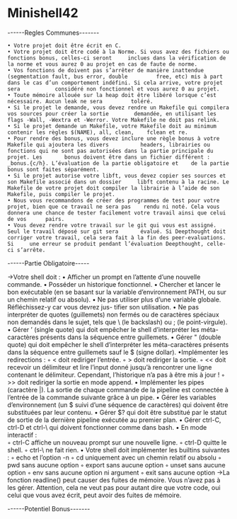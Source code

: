 # Minishell42

------Regles Communes-------

	• Votre projet doit être écrit en C.
	• Votre projet doit être codé à la Norme. Si vous avez des fichiers ou fonctions bonus, celles-ci seront 	inclues dans la vérification de la norme et vous aurez 0 au projet en cas de faute de norme.
	• Vos fonctions de doivent pas s’arrêter de manière inattendue (segmentation fault, bus error, double 		free, etc) mis à part dans le cas d’un comportement indéfini. Si cela arrive, votre projet sera 			considéré non fonctionnel et vous aurez 0 au projet.
	• Toute mémoire allouée sur la heap doit être libéré lorsque c’est nécessaire. Aucun leak ne sera 		toléré.
	• Si le projet le demande, vous devez rendre un Makefile qui compilera vos sources pour créer la sortie 		demandée, en utilisant les flags -Wall, -Wextra et -Werror. Votre Makefile ne doit pas relink.
	• Si le projet demande un Makefile, votre Makefile doit au minimum contenir les règles $(NAME), all, clean, 	fclean et re.
	• Pour rendre des bonus, vous devez inclure une règle bonus à votre Makefile qui ajoutera les divers 			headers, librairies ou fonctions qui ne sont pas autorisées dans la partie principale du projet. Les 		bonus doivent être dans un fichier différent : _bonus.{c/h}. L’évaluation de la partie obligatoire et 	de la partie bonus sont faites séparément.
	• Si le projet autorise votre libft, vous devez copier ses sources et son Makefile associé dans un dossier 	libft contenu à la racine. Le Makefile de votre projet doit compiler la librairie à l’aide de son 		Makefile, puis compiler le projet.
	• Nous vous recommandons de créer des programmes de test pour votre projet, bien que ce travail ne sera pas 	rendu ni noté. Cela vous donnera une chance de tester facilement votre travail ainsi que celui de vos 		pairs.
	• Vous devez rendre votre travail sur le git qui vous est assigné. Seul le travail déposé sur git sera 		évalué. Si Deepthought doit corriger votre travail, cela sera fait à la fin des peer-evaluations. Si 	une erreur se produit pendant l’évaluation Deepthought, celle-ci s’arrête.

------Partie Obligatoire-----

->Votre shell doit :
    • Afficher un prompt en l’attente d’une nouvelle commande.
    • Posséder un historique fonctionnel.
    • Chercher et lancer le bon exécutable (en se basant sur la variable d’environnement PATH, ou sur un
        chemin relatif ou absolu).
    • Ne pas utiliser plus d’une variable globale. Réfléchissez-y car vous devrez jus- tifier son utilisation.
    • Ne pas interpréter de quotes (guillemets) non fermés ou de caractères spéciaux non demandés dans le sujet, tels que \ (le backslash) ou ; (le point-virgule).
    • Gérer ’ (single quote) qui doit empêcher le shell d’interpréter les méta-caractères présents dans la séquence entre guillemets.
    • Gérer " (double quote) qui doit empêcher le shell d’interpréter les méta-caractères présents dans la séquence entre guillemets sauf le $ (signe dollar).
	•Implémenter les redirections :
		◦ < doit rediriger l’entrée.
		◦ > doit rediriger la sortie.
		◦ << doit recevoir un délimiteur et lire l’input donné jusqu’à rencontrer une ligne contenant le délimiteur. Cependant, l’historique n’a pas à être mis à jour !
		◦ >> doit rediriger la sortie en mode append.
	• Implémenter les pipes (caractère |). La sortie de chaque commande de la pipeline
	est connectée à l’entrée de la commande suivante grâce à un pipe.
	• Gérer les variables d’environnement (un $ suivi d’une séquence de caractères)
	qui doivent être substituées par leur contenu.
	• Gérer $? qui doit être substitué par le statut de sortie de la dernière pipeline exécutée au premier plan.
	• Gérer ctrl-C, ctrl-D et ctrl-\ qui doivent fonctionner comme dans bash.
	• En mode interactif :	
		◦ ctrl-C affiche un nouveau prompt sur une nouvelle ligne. ◦ ctrl-D quitte le shell.
		◦ ctrl-\ ne fait rien.
	• Votre shell doit implémenter les builtins suivantes :
		◦ echo et l’option -n
		◦ cd uniquement avec un chemin relatif ou absolu ◦ pwd sans aucune option
		◦ export sans aucune option
	◦ unset sans aucune option
	◦ env sans aucune option ni argument
	◦ exit sans aucune option
->La fonction readline() peut causer des fuites de mémoire. Vous n’avez pas à les gérer. Attention, cela ne veut pas pour autant dire que votre code, oui celui que vous avez écrit, peut avoir des fuites de mémoire.

------Potentiel Bonus-------